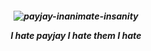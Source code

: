 




<h5 align="center"

  
<h5 align="center"> 

![payjay-inanimate-insanity](https://github.com/user-attachments/assets/03b36feb-a3cc-43e3-b4ee-c036dd661339)


I hate payjay I hate them I hate
